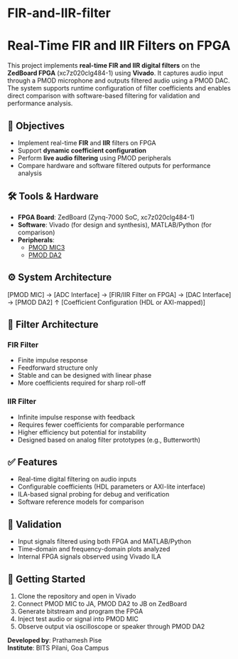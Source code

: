 # FIR-and-IIR-filter
# Real-Time FIR and IIR Filters on FPGA

This project implements **real-time FIR and IIR digital filters** on the **ZedBoard FPGA** (xc7z020clg484-1) using **Vivado**. It captures audio input through a PMOD microphone and outputs filtered audio using a PMOD DAC. The system supports runtime configuration of filter coefficients and enables direct comparison with software-based filtering for validation and performance analysis.

## 🎯 Objectives

- Implement real-time **FIR** and **IIR** filters on FPGA
- Support **dynamic coefficient configuration**
- Perform **live audio filtering** using PMOD peripherals
- Compare hardware and software filtered outputs for performance analysis

## 🛠️ Tools & Hardware

- **FPGA Board**: ZedBoard (Zynq-7000 SoC, xc7z020clg484-1)
- **Software**: Vivado (for design and synthesis), MATLAB/Python (for comparison)
- **Peripherals**:
  - [PMOD MIC3](https://digilent.com/shop/pmod-mic3-digital-microphone/)
  - [PMOD DA2](https://digilent.com/shop/pmod-da2-four-channel-12-bit-dac/)

## ⚙️ System Architecture

[PMOD MIC] → [ADC Interface] → [FIR/IIR Filter on FPGA] → [DAC Interface] → [PMOD DA2]
↑
[Coefficient Configuration (HDL or AXI-mapped)]

## 🧠 Filter Architecture

### FIR Filter
- Finite impulse response
- Feedforward structure only
- Stable and can be designed with linear phase
- More coefficients required for sharp roll-off

### IIR Filter
- Infinite impulse response with feedback
- Requires fewer coefficients for comparable performance
- Higher efficiency but potential for instability
- Designed based on analog filter prototypes (e.g., Butterworth)

## ✅ Features
- Real-time digital filtering on audio inputs
- Configurable coefficients (HDL parameters or AXI-lite interface)
- ILA-based signal probing for debug and verification
- Software reference models for comparison

## 🧪 Validation
- Input signals filtered using both FPGA and MATLAB/Python
- Time-domain and frequency-domain plots analyzed
- Internal FPGA signals observed using Vivado ILA

## 🚀 Getting Started
1. Clone the repository and open in Vivado
2. Connect PMOD MIC to JA, PMOD DA2 to JB on ZedBoard
3. Generate bitstream and program the FPGA
4. Inject test audio or signal into PMOD MIC
5. Observe output via oscilloscope or speaker through PMOD DA2


**Developed by**: Prathamesh Pise  
**Institute**: BITS Pilani, Goa Campus

